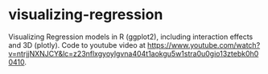 # visualizing-regression

Visualizing Regression models in R (ggplot2), including interaction effects and 3D (plotly). Code to youtube video at https://www.youtube.com/watch?v=ntrjjNXNJCY&lc=z23nflxgyoylgvna404t1aokgu5w1stra0u0gio13ztebk0h00410.
